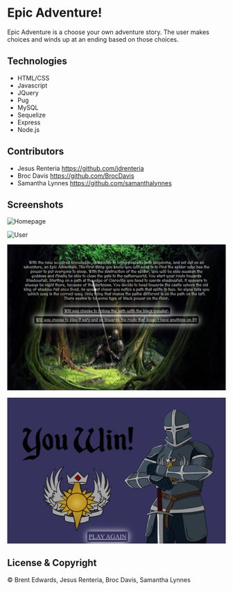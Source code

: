 # Epic Adventure!

Epic Adventure is a choose your own adventure story. The user makes choices and winds up at an ending based on those choices.

## Technologies

* HTML/CSS
* Javascript
* JQuery
* Pug
* MySQL
* Sequelize
* Express
* Node.js

## Contributors

- Jesus Renteria <https://github.com/jdrenteria>
- Broc Davis <https://github.com/BrocDavis>
- Samantha Lynnes <https://github.com/samanthalynnes>

## Screenshots

![Homepage](/public/screenshots/Epic_Adventure.png)

![User](/public/screenshots/User.png)

![Scenario](/public/screenshots/Story.png)

![Good-End](/public/screenshots/Good_End.png)

## License & Copyright

&copy; Brent Edwards, Jesus Renteria, Broc Davis, Samantha Lynnes